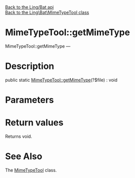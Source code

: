 [Back to the Ling/Bat api](https://github.com/lingtalfi/Bat/blob/master/doc/api/Ling/Bat.md)<br>
[Back to the Ling\Bat\MimeTypeTool class](https://github.com/lingtalfi/Bat/blob/master/doc/api/Ling/Bat/MimeTypeTool.md)


MimeTypeTool::getMimeType
================



MimeTypeTool::getMimeType — 




Description
================


public static [MimeTypeTool::getMimeType](https://github.com/lingtalfi/Bat/blob/master/doc/api/Ling/Bat/MimeTypeTool/getMimeType.md)(?$file) : void









Parameters
================



Return values
================

Returns void.








See Also
================

The [MimeTypeTool](https://github.com/lingtalfi/Bat/blob/master/doc/api/Ling/Bat/MimeTypeTool.md) class.



